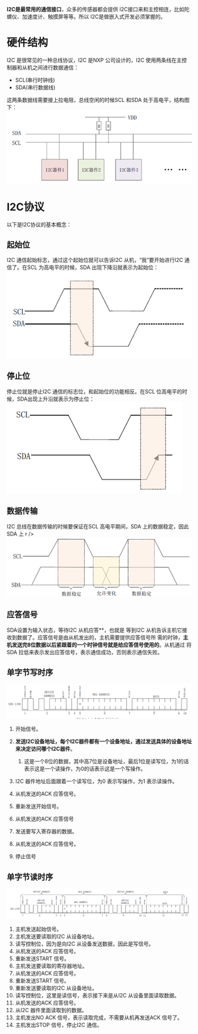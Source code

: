 **I2C是最常用的通信接口**，众多的传感器都会提供 I2C接口来和主控相连，比如陀螺仪、加速度计、触摸屏等等。所以 I2C是做嵌入式开发必须掌握的。

# 硬件结构
I2C 是很常见的一种总线协议，I2C 是NXP 公司设计的，I2C 使用两条线在主控制器和从机之间进行数据通信：

- SCL(串行时钟线)
- SDA(串行数据线)

这两条数据线需要接上拉电阻，总线空闲的时候SCL 和SDA 处于高电平，结构图下：![image.png](.assets/1622611867881-968957b1-e776-4ff4-9fd9-a65fa58f636f.png)

# I2C协议
以下是I2C协议的基本概念：

## 起始位
I2C 通信起始标志，通过这个起始位就可以告诉I2C 从机，“我”要开始进行I2C 通信了。在SCL 为高电平的时候，SDA 出现下降沿就表示为起始位：![image.png](.assets/1622612505553-dc674c17-7db3-43c7-b72b-02bca2ebe003.png)

## 停止位
停止位就是停止I2C 通信的标志位，和起始位的功能相反。在SCL 位高电平的时候，SDA出现上升沿就表示为停止位：![image.png](.assets/1622612577159-a322807b-0692-40e5-948a-7b8742499f25.png)

## 数据传输
I2C 总线在数据传输的时候要保证在SCL 高电平期间，SDA 上的数据稳定，因此SDA 上
r />![image.png](.assets/1622617021754-920b47b1-1f23-40a3-8893-73727bc3ae27.png)

## 应答信号
SDA设置为输入状态，等待I2C 从机应答**，也就是
等到I2C 从机告诉主机它接收到数据了。应答信号是由从机发出的，主机需要提供应答信号所
需的时钟，**主机发送完8位数据以后紧跟着的一个时钟信号就是给应答信号使用的**。从机通过
将SDA 拉低来表示发出应答信号，表示通信成功，否则表示通信失败。

## 单字节写时序
![image.png](.assets/1622617166382-26b00232-c08a-45e8-8c11-07ebdc027edd.png)

1. 开始信号。
1. 
   **发送I2C设备地址，每个I2C器件都有一个设备地址，通过发送具体的设备地址来决定访问哪个I2C器件**。
   1. 这是一个8位的数据，其中高7位是设备地址，最后1位是读写位，为1的话表示这是一个读操作，为0的话表示这是一个写操作。
3. I2C 器件地址后面跟着一个读写位，为0 表示写操作，为1 表示读操作。
3. 从机发送的ACK 应答信号。
3. 重新发送开始信号。

3. 从机发送的ACK 应答信号
3. 发送要写入寄存器的数据。
3. 从机发送的ACK 应答信号。
3. 停止信号

## 单字节读时序
![image.png](.assets/1622617470404-b68eb874-8632-4c41-afc7-f832a59003d6.png)

1. 主机发送起始信号。
1. 主机发送要读取的I2C 从设备地址。
1. 读写控制位，因为是向I2C 从设备发送数据，因此是写信号。
1. 从机发送的ACK 应答信号。
1. 重新发送START 信号。
1. 主机发送要读取的寄存器地址。
1. 从机发送的ACK 应答信号。
1. 重新发送START 信号。
1. 重新发送要读取的I2C 从设备地址。
1. 读写控制位，这里是读信号，表示接下来是从I2C 从设备里面读取数据。
1. 从机发送的ACK 应答信号。
1. 从I2C 器件里面读取到的数据。
1. 主机发出NO ACK 信号，表示读取完成，不需要从机再发送ACK 信号了。
1. 主机发出STOP 信号，停止I2C 通信。


